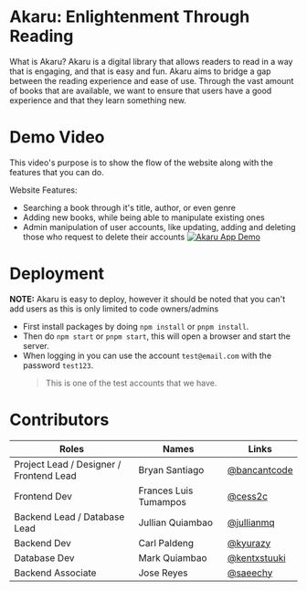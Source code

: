 # Akaru: Enlightenment Through Reading
What is Akaru?
Akaru is a digital library that allows readers to read in a way that is engaging, and that is easy and fun.
Akaru aims to bridge a gap between the reading experience and ease of use. Through the vast amount of books that are available, we want to ensure that users have a good experience and that they learn something new.

# Demo Video
This video's purpose is to show the flow of the website along with the features that you can do. 

Website Features:
- Searching a book through it's title, author, or even genre
- Adding new books, while being able to manipulate existing ones
- Admin manipulation of user accounts, like updating, adding and deleting those who request to delete their accounts
[![Akaru App Demo](../page_preview/Akaru_Index.png)](https://youtu.be/35kZdYWqXRQ)

# Deployment
**NOTE:** Akaru is easy to deploy, however it should be noted that you can't add users as this is only limited to code owners/admins
- First install packages by doing `npm install` or `pnpm install`.
- Then do `npm start` or `pnpm start`, this will open a browser and start the server.
- When logging in you can use the account `test@email.com` with the password `test123`.
    > This is one of the test accounts that we have.

# Contributors 
| Roles | Names |Links |
|-|-|-|
|Project Lead / Designer / Frontend Lead| Bryan Santiago | [@bancantcode](https://github.com/Bancantcode) |
|Frontend Dev | Frances Luis Tumampos | [@cess2c](https://github.com/cess2c) |
|Backend Lead / Database Lead | Jullian Quiambao | [@jullianmq](https://github.com/JullianMQ) |
|Backend Dev | Carl Paldeng | [@kyurazy](https://github.com/Kyurazy) |
|Database Dev | Mark Quiambao | [@kentxstuuki](https://github.com/KentxStuuki) |
|Backend Associate | Jose Reyes | [@saeechy](https://github.com/saeechy) |
